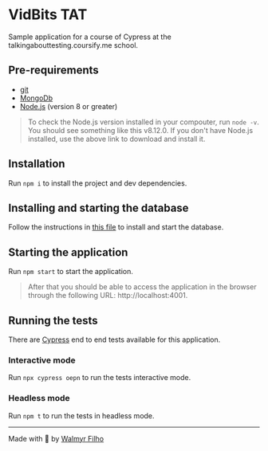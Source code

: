 # VidBits TAT

Sample application for a course of Cypress at the talkingabouttesting.coursify.me school.

## Pre-requirements

- [git](https://git-scm.com/downloads)
- [MongoDb](https://www.mongodb.com/download-center)
- [Node.js](https://nodejs.org/en/) (version 8 or greater)

> To check the Node.js version installed in your compouter, run `node -v`. You should see something like this v8.12.0. If you don't have Node.js installed, use the above link to download and install it.

## Installation

Run `npm i` to install the project and dev dependencies.

## Installing and starting the database

Follow the instructions in [this file](./MONGODB_INSTALLATION.md) to install and start the database.

## Starting the application

Run `npm start` to start the application.

> After that you should be able to access the application in the browser through the following URL: http://localhost:4001.

## Running the tests

There are [Cypress](https://cypress.io) end to end tests available for this application.

### Interactive mode

Run `npx cypress oepn` to run the tests interactive mode.

### Headless mode

Run `npm t` to run the tests in headless mode.

___

Made with 💚 by [Walmyr Filho](http://walmyr-filho.com)